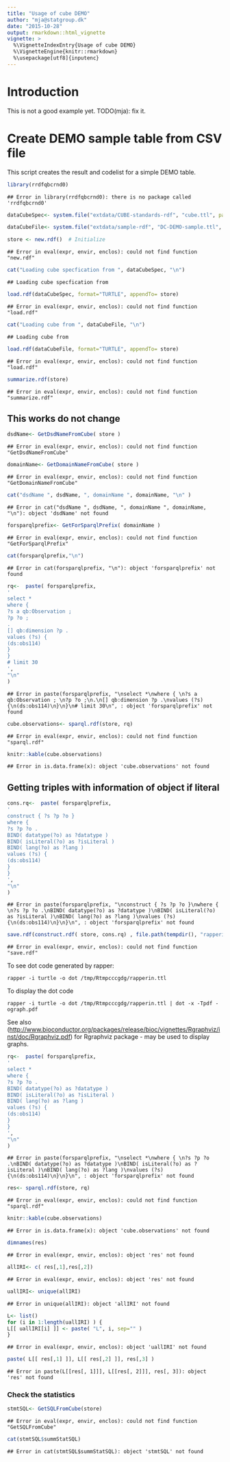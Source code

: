 ```yaml
---
title: "Usage of cube DEMO"
author: "mja@statgroup.dk"
date: "2015-10-28"
output: rmarkdown::html_vignette
vignette: >
  %\VignetteIndexEntry{Usage of cube DEMO}
  %\VignetteEngine{knitr::rmarkdown}
  %\usepackage[utf8]{inputenc}
---
```


# Introduction

This is not a good example yet.
TODO(mja): fix it.

# Create DEMO sample table from CSV file

This script creates the result and codelist for a simple DEMO table.


```r
library(rrdfqbcrnd0)
```

```
## Error in library(rrdfqbcrnd0): there is no package called 'rrdfqbcrnd0'
```

```r
dataCubeSpec<- system.file("extdata/CUBE-standards-rdf", "cube.ttl", package="rrdfqbcrnd0")

dataCubeFile<- system.file("extdata/sample-rdf", "DC-DEMO-sample.ttl", package="rrdfqbcrnd0")

store <- new.rdf()  # Initialize
```

```
## Error in eval(expr, envir, enclos): could not find function "new.rdf"
```

```r
cat("Loading cube specfication from ", dataCubeSpec, "\n")
```

```
## Loading cube specfication from
```

```r
load.rdf(dataCubeSpec, format="TURTLE", appendTo= store)
```

```
## Error in eval(expr, envir, enclos): could not find function "load.rdf"
```

```r
cat("Loading cube from ", dataCubeFile, "\n")
```

```
## Loading cube from
```

```r
load.rdf(dataCubeFile, format="TURTLE", appendTo= store)
```

```
## Error in eval(expr, envir, enclos): could not find function "load.rdf"
```

```r
summarize.rdf(store)
```

```
## Error in eval(expr, envir, enclos): could not find function "summarize.rdf"
```


## This works do not change


```r
dsdName<- GetDsdNameFromCube( store )
```

```
## Error in eval(expr, envir, enclos): could not find function "GetDsdNameFromCube"
```

```r
domainName<- GetDomainNameFromCube( store )
```

```
## Error in eval(expr, envir, enclos): could not find function "GetDomainNameFromCube"
```

```r
cat("dsdName ", dsdName, ", domainName ", domainName, "\n" )
```

```
## Error in cat("dsdName ", dsdName, ", domainName ", domainName, "\n"): object 'dsdName' not found
```

```r
forsparqlprefix<- GetForSparqlPrefix( domainName )
```

```
## Error in eval(expr, envir, enclos): could not find function "GetForSparqlPrefix"
```

```r
cat(forsparqlprefix,"\n")
```

```
## Error in cat(forsparqlprefix, "\n"): object 'forsparqlprefix' not found
```

```r
rq<-  paste( forsparqlprefix,
'
select *
where { 
?s a qb:Observation ; 
?p ?o ;
.
[] qb:dimension ?p .
values (?s) {
(ds:obs114)
}
}
# limit 30
',
"\n"                               
)
```

```
## Error in paste(forsparqlprefix, "\nselect *\nwhere { \n?s a qb:Observation ; \n?p ?o ;\n.\n[] qb:dimension ?p .\nvalues (?s) {\n(ds:obs114)\n}\n}\n# limit 30\n", : object 'forsparqlprefix' not found
```

```r
cube.observations<- sparql.rdf(store, rq)
```

```
## Error in eval(expr, envir, enclos): could not find function "sparql.rdf"
```

```r
knitr::kable(cube.observations)
```

```
## Error in is.data.frame(x): object 'cube.observations' not found
```

## Getting triples with information of object if literal



```r
cons.rq<-  paste( forsparqlprefix,
'
construct { ?s ?p ?o }
where { 
?s ?p ?o .
BIND( datatype(?o) as ?datatype )
BIND( isLiteral(?o) as ?isLiteral )
BIND( lang(?o) as ?lang )
values (?s) {
(ds:obs114)
}
}
',
"\n"                               
)
```

```
## Error in paste(forsparqlprefix, "\nconstruct { ?s ?p ?o }\nwhere { \n?s ?p ?o .\nBIND( datatype(?o) as ?datatype )\nBIND( isLiteral(?o) as ?isLiteral )\nBIND( lang(?o) as ?lang )\nvalues (?s) {\n(ds:obs114)\n}\n}\n", : object 'forsparqlprefix' not found
```

```r
save.rdf(construct.rdf( store, cons.rq) , file.path(tempdir(), "rapperin.ttl"), "TURTLE")
```

```
## Error in eval(expr, envir, enclos): could not find function "save.rdf"
```

To see dot code generated by rapper:
```
rapper -i turtle -o dot /tmp/Rtmpcccgdg/rapperin.ttl
```

To display the dot code
```
rapper -i turtle -o dot /tmp/Rtmpcccgdg/rapperin.ttl | dot -x -Tpdf -ograph.pdf
```

See also (http://www.bioconductor.org/packages/release/bioc/vignettes/Rgraphviz/inst/doc/Rgraphviz.pdf) for Rgraphviz package - may be used to display graphs.



```r
rq<-  paste( forsparqlprefix,
'
select *
where { 
?s ?p ?o .
BIND( datatype(?o) as ?datatype )
BIND( isLiteral(?o) as ?isLiteral )
BIND( lang(?o) as ?lang )
values (?s) {
(ds:obs114)
}
}
',
"\n"                               
)
```

```
## Error in paste(forsparqlprefix, "\nselect *\nwhere { \n?s ?p ?o .\nBIND( datatype(?o) as ?datatype )\nBIND( isLiteral(?o) as ?isLiteral )\nBIND( lang(?o) as ?lang )\nvalues (?s) {\n(ds:obs114)\n}\n}\n", : object 'forsparqlprefix' not found
```

```r
res<- sparql.rdf(store, rq)
```

```
## Error in eval(expr, envir, enclos): could not find function "sparql.rdf"
```

```r
knitr::kable(cube.observations)
```

```
## Error in is.data.frame(x): object 'cube.observations' not found
```

```r
dimnames(res)
```

```
## Error in eval(expr, envir, enclos): object 'res' not found
```

```r
allIRI<- c( res[,1],res[,2])
```

```
## Error in eval(expr, envir, enclos): object 'res' not found
```

```r
uallIRI<- unique(allIRI)
```

```
## Error in unique(allIRI): object 'allIRI' not found
```

```r
L<- list()
for (i in 1:length(uallIRI) ) {
L[[ uallIRI[i] ]] <- paste( "L", i, sep="" )
}
```

```
## Error in eval(expr, envir, enclos): object 'uallIRI' not found
```

```r
paste( L[[ res[,1] ]], L[[ res[,2] ]], res[,3] )
```

```
## Error in paste(L[[res[, 1]]], L[[res[, 2]]], res[, 3]): object 'res' not found
```

### Check the statistics


```r
stmtSQL<- GetSQLFromCube(store) 
```

```
## Error in eval(expr, envir, enclos): could not find function "GetSQLFromCube"
```

```r
cat(stmtSQL$summStatSQL) 
```

```
## Error in cat(stmtSQL$summStatSQL): object 'stmtSQL' not found
```
